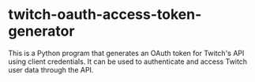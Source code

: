 # twitch-oauth-access-token-generator
This is a Python program that generates an OAuth token for Twitch's API using client credentials. It can be used to authenticate and access Twitch user data through the API.
